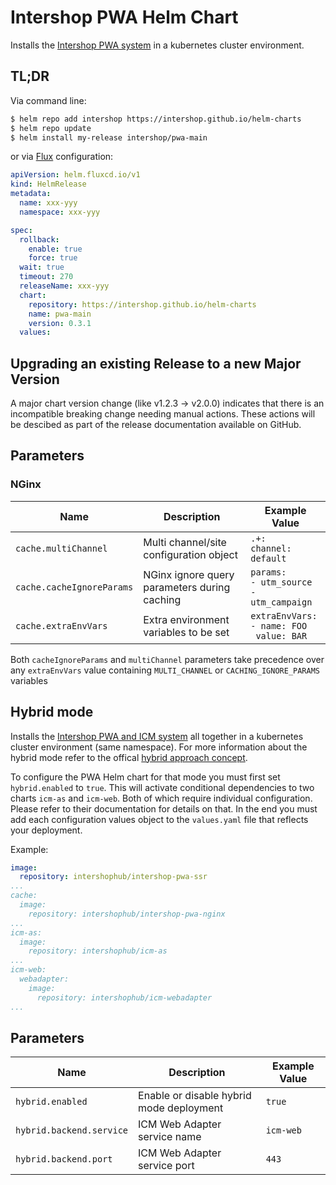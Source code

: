 # Intershop PWA Helm Chart

Installs the [Intershop PWA system](https://github.com/intershop/intershop-pwa) in a kubernetes cluster environment.

## TL;DR
Via command line:
```bash
$ helm repo add intershop https://intershop.github.io/helm-charts
$ helm repo update
$ helm install my-release intershop/pwa-main
```
or via [Flux](https://fluxcd.io) configuration:
```yaml
apiVersion: helm.fluxcd.io/v1
kind: HelmRelease
metadata:
  name: xxx-yyy
  namespace: xxx-yyy

spec:
  rollback:
    enable: true
    force: true
  wait: true
  timeout: 270
  releaseName: xxx-yyy
  chart:
    repository: https://intershop.github.io/helm-charts
    name: pwa-main
    version: 0.3.1
  values:
```
## Upgrading an existing Release to a new Major Version

A major chart version change (like v1.2.3 -> v2.0.0) indicates that there is an
incompatible breaking change needing manual actions. These actions will be descibed as part of the release documentation available on GitHub.

## Parameters
### NGinx

| Name                                      | Description                                   |  Example Value                                          |
|-------------------------------------------|-----------------------------------------------|---------------------------------------------------------|
| `cache.multiChannel`                      | Multi channel/site configuration object       | `.+:`<br>`channel: default`                             |
| `cache.cacheIgnoreParams`                 | NGinx ignore query parameters during caching  | `params:`<br>`- utm_source`<br>`- utm_campaign`         |
| `cache.extraEnvVars`                      | Extra environment variables to be set         | `extraEnvVars:`<br>`- name: FOO`<br>  ` value: BAR`     |

Both `cacheIgnoreParams` and `multiChannel` parameters take precedence over any `extraEnvVars` value containing `MULTI_CHANNEL` or `CACHING_IGNORE_PARAMS` variables


## Hybrid mode

Installs the [Intershop PWA and ICM system](https://github.com/intershop/intershop-pwa) all together in a kubernetes cluster environment (same namespace). For more information about the hybrid mode refer to the offical [hybrid approach concept](https://github.com/intershop/intershop-pwa/blob/develop/docs/concepts/hybrid-approach.md).

To configure the PWA Helm chart for that mode you must first set `hybrid.enabled` to `true`. This will activate conditional dependencies to two charts `icm-as` and `icm-web`. Both of which require individual configuration. Please refer to their documentation for details on that. In the end you must add each configuration values object to the `values.yaml` file that reflects your deployment.

Example:
```yaml
image:
  repository: intershophub/intershop-pwa-ssr
...
cache:
  image:
    repository: intershophub/intershop-pwa-nginx
...
icm-as:
  image:
    repository: intershophub/icm-as
...
icm-web:
  webadapter:
    image:
      repository: intershophub/icm-webadapter
...
```

## Parameters
| Name                                      | Description                                   |  Example Value                                          |
|-------------------------------------------|-----------------------------------------------|---------------------------------------------------------|
| `hybrid.enabled`                 | Enable or disable hybrid mode deployment      | `true`                                                  |
| `hybrid.backend.service`         | ICM Web Adapter service name                  | `icm-web`                                               |
| `hybrid.backend.port`            | ICM Web Adapter service port                  | `443`                                                   |
